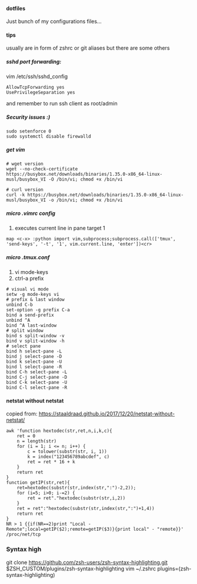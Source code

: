 #### dotfiles

Just bunch of my configurations files...

#### tips

usually are in form of zshrc or git aliases but there are some others

##### sshd port forwarding:
    
vim /etc/ssh/sshd_config 

```
AllowTcpForwarding yes
UsePrivilegeSeparation yes
```

and remember to run ssh client as root/admin


##### Security issues :)

```
sudo setenforce 0
sudo systemctl disable firewalld
```


##### get vim

```
# wget version
wget --no-check-certificate https://busybox.net/downloads/binaries/1.35.0-x86_64-linux-musl/busybox_VI -O /bin/vi; chmod +x /bin/vi

# curl version
curl -k https://busybox.net/downloads/binaries/1.35.0-x86_64-linux-musl/busybox_VI -o /bin/vi; chmod +x /bin/vi
```

##### micro .vimrc config 

1. <c-x> executes current line in pane target 1

```
map <c-x> :python import vim,subprocess;subprocess.call(['tmux', 'send-keys', '-t', '1', vim.current.line, 'enter'])<cr>
```

##### micro .tmux.conf

1. vi mode-keys
2. ctrl-a prefix    
 
```
# visual vi mode
setw -g mode-keys vi
# prefix & last window
unbind C-b
set-option -g prefix C-a
bind a send-prefix
unbind ^A
bind ^A last-window
# split window
bind s split-window -v
bind v split-window -h
# select pane
bind h select-pane -L
bind j select-pane -D
bind k select-pane -U
bind l select-pane -R
bind C-h select-pane -L
bind C-j select-pane -D
bind C-k select-pane -U
bind C-l select-pane -R
```

#### netstat without netstat

copied from: https://staaldraad.github.io/2017/12/20/netstat-without-netstat/

```
awk 'function hextodec(str,ret,n,i,k,c){
    ret = 0
    n = length(str)
    for (i = 1; i <= n; i++) {
        c = tolower(substr(str, i, 1))
        k = index("123456789abcdef", c)
        ret = ret * 16 + k
    }
    return ret
}
function getIP(str,ret){
    ret=hextodec(substr(str,index(str,":")-2,2)); 
    for (i=5; i>0; i-=2) {
        ret = ret"."hextodec(substr(str,i,2))
    }
    ret = ret":"hextodec(substr(str,index(str,":")+1,4))
    return ret
} 
NR > 1 {{if(NR==2)print "Local - Remote";local=getIP($2);remote=getIP($3)}{print local" - "remote}}' /proc/net/tcp 
```

### Syntax high
git clone https://github.com/zsh-users/zsh-syntax-highlighting.git $ZSH_CUSTOM/plugins/zsh-syntax-highlighting
vim ~/.zshrc
plugins=(zsh-syntax-highlighting)

